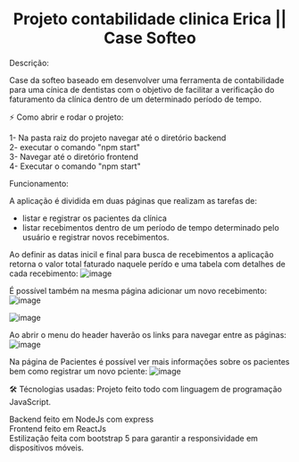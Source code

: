 <h1 align="center"> Projeto contabilidade clinica Erica || Case Softeo </h1>

Descrição:

Case da softeo baseado em desenvolver uma ferramenta de contabilidade para uma cínica de dentistas com o objetivo de facilitar a verificação do faturamento da clínica dentro de um determinado período de tempo.

:zap: Como abrir e rodar o projeto:

1- Na pasta raiz do projeto navegar até o diretório backend<br/>
2- executar o comando "npm start" <br/>
3- Navegar até o diretório frontend <br/>
4- Executar o comando "npm start" <br/>

Funcionamento:

A aplicação é dividida em duas páginas que realizam as tarefas de:
- listar e registrar os pacientes da clínica <br />
- listar recebimentos dentro de um período de tempo determinado pelo usuário e registrar novos recebimentos.

Ao definir as datas inicil e final para busca de recebimentos a aplicação retorna o valor total faturado naquele perído e uma tabela com detalhes de cada recebimento:
![image](https://user-images.githubusercontent.com/81989436/189764126-1aa78b0e-9056-4f40-b99e-04ece67dd01f.png)

É possível também na mesma página adicionar um novo recebimento:
![image](https://user-images.githubusercontent.com/81989436/189764418-71ac4e75-25b7-4197-91ab-7e71b3d019be.png)

![image](https://user-images.githubusercontent.com/81989436/189764560-5180e3ce-9bb5-40c7-8a3b-67ae0d35cf96.png)

Ao abrir o menu do header haverão os links para navegar entre as páginas:
![image](https://user-images.githubusercontent.com/81989436/189764856-ad2dcb12-53da-4a50-80e7-584c2c92e86d.png)

Na página de Pacientes é possível ver mais informações sobre os pacientes bem como registrar um novo pciente:
![image](https://user-images.githubusercontent.com/81989436/189765990-bcaf927d-5a93-431b-a353-8701d0f05770.png)

🛠️ Técnologias usadas:
 Projeto feito todo com linguagem de programação JavaScript.
 <br />
 
 Backend feito em NodeJs com express<br />
 Frontend feito em ReactJs<br />
 Estilização feita com bootstrap 5 para garantir a responsividade em dispositivos móveis.

